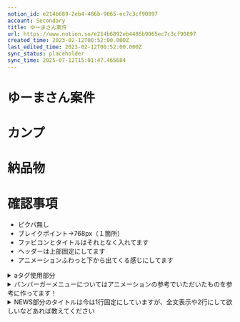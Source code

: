 ```yaml
---
notion_id: e214b689-2eb4-486b-9065-ec7c3cf90897
account: Secondary
title: ゆーまさん案件
url: https://www.notion.so/e214b6892eb4486b9065ec7c3cf90897
created_time: 2023-02-12T00:52:00.000Z
last_edited_time: 2023-02-12T00:52:00.000Z
sync_status: placeholder
sync_time: 2025-07-12T15:01:47.465684
---
```

# ゆーまさん案件

  # カンプ
  # 納品物
  # 確認事項
  - ピクパ無し
  - ブレイクポイント→768px（１箇所）
  - ファビコンとタイトルはそれとなく入れてます
  - ヘッダーは上部固定にしてます
  - アニメーションふわっと下から出てくる感じにしてます
  <details>
  <summary>aタグ使用部分</summary>
  </details>
  <details>
  <summary>バンバーガーメニューについてはアニメーションの参考でいただいたものを参考に作ってます！</summary>
  </details>
  <details>
  <summary>NEWS部分のタイトルは今は1行固定にしていますが、全文表示や2行にして欲しいなどあれば教えてください</summary>
  </details>